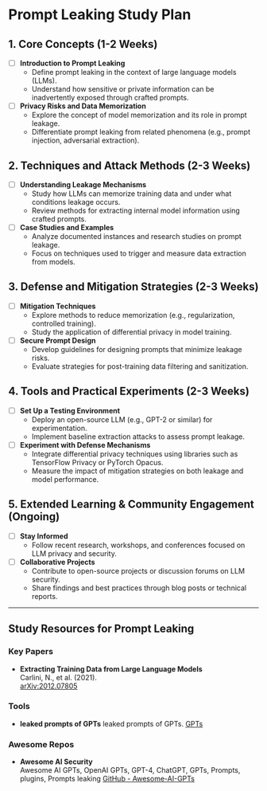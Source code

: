 # Prompt Leaking Study Plan

## 1. Core Concepts (1-2 Weeks)
- [ ] **Introduction to Prompt Leaking**
  - Define prompt leaking in the context of large language models (LLMs).
  - Understand how sensitive or private information can be inadvertently exposed through crafted prompts.
- [ ] **Privacy Risks and Data Memorization**
  - Explore the concept of model memorization and its role in prompt leakage.
  - Differentiate prompt leaking from related phenomena (e.g., prompt injection, adversarial extraction).

## 2. Techniques and Attack Methods (2-3 Weeks)
- [ ] **Understanding Leakage Mechanisms**
  - Study how LLMs can memorize training data and under what conditions leakage occurs.
  - Review methods for extracting internal model information using crafted prompts.
- [ ] **Case Studies and Examples**
  - Analyze documented instances and research studies on prompt leakage.
  - Focus on techniques used to trigger and measure data extraction from models.

## 3. Defense and Mitigation Strategies (2-3 Weeks)
- [ ] **Mitigation Techniques**
  - Explore methods to reduce memorization (e.g., regularization, controlled training).
  - Study the application of differential privacy in model training.
- [ ] **Secure Prompt Design**
  - Develop guidelines for designing prompts that minimize leakage risks.
  - Evaluate strategies for post-training data filtering and sanitization.

## 4. Tools and Practical Experiments (2-3 Weeks)
- [ ] **Set Up a Testing Environment**
  - Deploy an open-source LLM (e.g., GPT-2 or similar) for experimentation.
  - Implement baseline extraction attacks to assess prompt leakage.
- [ ] **Experiment with Defense Mechanisms**
  - Integrate differential privacy techniques using libraries such as TensorFlow Privacy or PyTorch Opacus.
  - Measure the impact of mitigation strategies on both leakage and model performance.

## 5. Extended Learning & Community Engagement (Ongoing)
- [ ] **Stay Informed**
  - Follow recent research, workshops, and conferences focused on LLM privacy and security.
- [ ] **Collaborative Projects**
  - Contribute to open-source projects or discussion forums on LLM security.
  - Share findings and best practices through blog posts or technical reports.

---

## Study Resources for Prompt Leaking

### Key Papers
- **Extracting Training Data from Large Language Models**  
  Carlini, N., et al. (2021).  
  [arXiv:2012.07805](https://arxiv.org/abs/2012.07805)

### Tools
- **leaked prompts of GPTs**
  leaked prompts of GPTs.
  [GPTs](https://github.com/linexjlin/GPTs)

### Awesome Repos
- **Awesome AI Security**  
  Awesome AI GPTs, OpenAI GPTs, GPT-4, ChatGPT, GPTs, Prompts, plugins, Prompts leaking
  [GitHub - Awesome-AI-GPTs](https://github.com/EmbraceAGI/Awesome-AI-GPTs)

